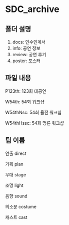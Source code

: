 # SDC_archive



## 폴더 설명

1. docs: 인수인계서
2. info: 공연 정보
3. review: 공연 후기
4. poster: 포스터

## 파일 내용

P123th: 123회 대공연

W54th: 54회 워크샵

W54thNsc: 54회 율전 워크샵

W54thHssc: 54회 명륜 워크샵



## 팀 이름

연출    direct

기획    plan

무대    stage

조명    light

음향    sound

의소분  costume

캐스트 cast



